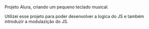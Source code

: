Projeto Alura, criando um pequeno teclado musical.

Utilizei esse projeto para poder desenvolver a logica do JS e também introduzir a modulazição do JS.